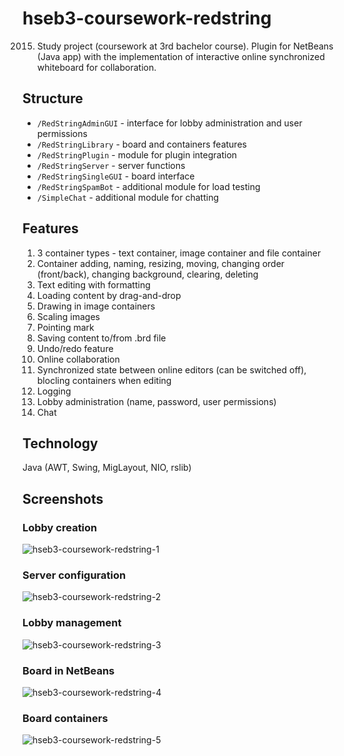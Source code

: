 # hseb3-coursework-redstring
2015. Study project (coursework at 3rd bachelor course). Plugin for NetBeans (Java app) with the implementation of interactive online synchronized whiteboard for collaboration.
## Structure
* `/RedStringAdminGUI` - interface for lobby administration and user permissions
* `/RedStringLibrary` - board and containers features 
* `/RedStringPlugin` - module for plugin integration
* `/RedStringServer` - server functions
* `/RedStringSingleGUI` - board interface
* `/RedStringSpamBot` - additional module for load testing
* `/SimpleChat` - additional module for chatting
## Features
1. 3 container types - text container, image container and file container
2. Container adding, naming, resizing, moving, changing order (front/back), changing background, clearing, deleting
3. Text editing with formatting
4. Loading content by drag-and-drop
5. Drawing in image containers
6. Scaling images
7. Pointing mark
8. Saving content to/from .brd file
9. Undo/redo feature
10. Online collaboration
11. Synchronized state between online editors (can be switched off), blocling containers when editing
12. Logging
13. Lobby administration (name, password, user permissions)
14. Chat
## Technology
Java (AWT, Swing, MigLayout, NIO, rslib)
## Screenshots
### Lobby creation
![hseb3-coursework-redstring-1](https://user-images.githubusercontent.com/6568251/179053581-bc9fb6e8-a9f4-473d-9a70-1d6344e67e1d.png)
### Server configuration
![hseb3-coursework-redstring-2](https://user-images.githubusercontent.com/6568251/179053601-346e0100-deac-444d-80c1-0f6454447c5a.png)
### Lobby management
![hseb3-coursework-redstring-3](https://user-images.githubusercontent.com/6568251/179053613-c9dc8cfa-8c58-4e62-9562-8e2b8f1ebc78.png)
### Board in NetBeans
![hseb3-coursework-redstring-4](https://user-images.githubusercontent.com/6568251/179053620-1c98c5a6-3526-4337-87f7-c9cf85e6ea9d.png)
### Board containers
![hseb3-coursework-redstring-5](https://user-images.githubusercontent.com/6568251/179053627-c3938b61-ef51-42e2-8abe-92c979abb909.png)
